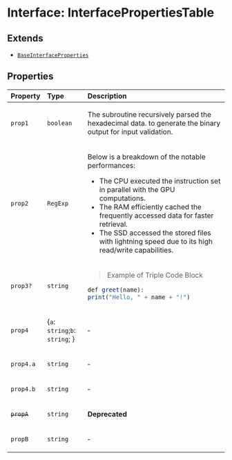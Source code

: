 # Interface: InterfacePropertiesTable

## Extends

- [`BaseInterfaceProperties`](https://example.com/Interface.BaseInterfaceProperties.md)

## Properties

<table>
<thead>
<tr>
<th align="left">Property</th>
<th align="left">Type</th>
<th align="left">Description</th>
</tr>
</thead>
<tbody>
<tr>
<td>

<a id="prop1" name="prop1"></a> `prop1`

</td>
<td>

`boolean`

</td>
<td>

The subroutine recursively parsed the hexadecimal data.
to generate the binary output for input validation.

</td>
</tr>
<tr>
<td>

<a id="prop2" name="prop2"></a> `prop2`

</td>
<td>

`RegExp`

</td>
<td>

Below is a breakdown of the notable performances:

- The CPU executed the instruction set in parallel with the GPU computations.
- The RAM efficiently cached the frequently accessed data for faster retrieval.
- The SSD accessed the stored files with lightning speed due to its high read/write capabilities.

</td>
</tr>
<tr>
<td>

<a id="prop3" name="prop3"></a> `prop3?`

</td>
<td>

`string`

</td>
<td>

> Example of Triple Code Block

```ts
def greet(name):
print("Hello, " + name + "!")
```

</td>
</tr>
<tr>
<td>

<a id="prop4" name="prop4"></a> `prop4`

</td>
<td>

\{`a`: `string`;`b`: `string`; \}

</td>
<td>

&hyphen;

</td>
</tr>
<tr>
<td>

<a id="a" name="a"></a> `prop4.a`

</td>
<td>

`string`

</td>
<td>

&hyphen;

</td>
</tr>
<tr>
<td>

<a id="b" name="b"></a> `prop4.b`

</td>
<td>

`string`

</td>
<td>

&hyphen;

</td>
</tr>
<tr>
<td>

<a id="propA" name="propA"></a> ~~`propA`~~

</td>
<td>

`string`

</td>
<td>

**Deprecated**

</td>
</tr>
<tr>
<td>

<a id="propB" name="propB"></a> `propB`

</td>
<td>

`string`

</td>
<td>

&hyphen;

</td>
</tr>
</tbody>
</table>
